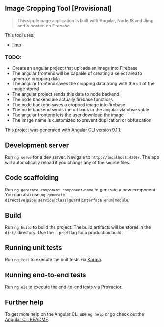 ## Image Cropping Tool [Provisional]

> This single page application is built with Angular, NodeJS and Jimp and is hosted on Firebase

This tool uses:

- [jimp](https://www.npmjs.com/package/jimp)

### TODO:

- Create an angular project that uploads an image into Firebase
- The angular frontend will be capable of creating a select area to generate cropping data
- The angular frontend saves the cropping data along with the url of the image stored
- The angular project sends this data to node backend
- The node backend are actually firebase functions
- The node backend saves a cropped image into firebase
- The node backend sends the url back to the angular via observable
- The angular frontend lets the user download the image
- The image name is customized to prevent duplication or obfuscation

This project was generated with [Angular CLI](https://github.com/angular/angular-cli) version 9.1.1.

## Development server

Run `ng serve` for a dev server. Navigate to `http://localhost:4200/`. The app will automatically reload if you change any of the source files.

## Code scaffolding

Run `ng generate component component-name` to generate a new component. You can also use `ng generate directive|pipe|service|class|guard|interface|enum|module`.

## Build

Run `ng build` to build the project. The build artifacts will be stored in the `dist/` directory. Use the `--prod` flag for a production build.

## Running unit tests

Run `ng test` to execute the unit tests via [Karma](https://karma-runner.github.io).

## Running end-to-end tests

Run `ng e2e` to execute the end-to-end tests via [Protractor](http://www.protractortest.org/).

## Further help

To get more help on the Angular CLI use `ng help` or go check out the [Angular CLI README](https://github.com/angular/angular-cli/blob/master/README.md).
